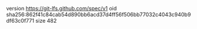 version https://git-lfs.github.com/spec/v1
oid sha256:862f41c84cab54d890bb6acd37d4ff56f506bb77032c4043c940b9df63c0f771
size 482
